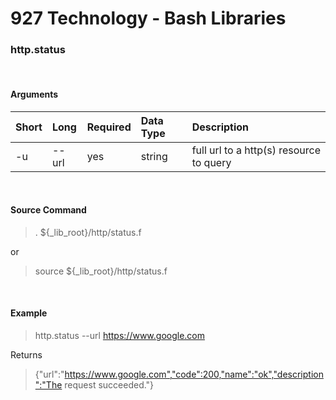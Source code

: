 # **927 Technology - Bash Libraries**


### http.status

&nbsp;
#### Arguments
|Short|Long|Required|Data Type|Description
|:-|:-|:-|:-|:-
|-u|--url|yes|string|full url to a http(s) resource to query

&nbsp;
#### Source Command
> . ${_lib_root}/http/status.f

or

> source ${_lib_root}/http/status.f

&nbsp;
#### Example

> http.status --url https://www.google.com

Returns 
> {"url":"https://www.google.com","code":200,"name":"ok","description":"The request succeeded."}
